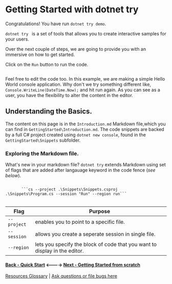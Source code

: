 # Getting Started with dotnet try 

Congratulations! You have run `dotnet try demo`.  

`dotnet try ` is a set of tools that allows you to create interactive samples for your users.

Over the next couple of steps, we are going to provide you with an immersive on how to get started. 

Click on the `Run` button to run the code. 
```cs --project .\Snippets\Snippets.csproj .\Snippets\Program.cs --session "Run" --region run
```
Feel free to edit the code too. In this example, we are making a simple Hello World console application. Why don't we try something different like, `Console.WriteLine(DateTime.Now);` and hit run again. As you can see as a user, you have the flexibility to alter the content in the editor. 

## Understanding the Basics.
The content on this page is in the `Introduction.md` Markdown file,which you can find in `GettingStarted\Introduction.md`. The code snippets are backed by a full C# project created using `dotnet new console`, found in the `GettingStarted\Snippets` subfolder.

### Exploring the Markdown file.

What's new in your markdown file?  `dotnet try` extends Markdown using set of flags that are added after langauage keyword in the code fence (*see below*).
<pre>
<code>
       ```cs --project .\Snippets\Snippets.csproj .\Snippets\Program.cs --session "Run" --region run```
</code>
</pre>


|Flag   |Purpose   |
|---|---|
|`--project`   |enables you to point to a specific file. |
|`--session`  | allows you create a seperate session in single file. |  
|`--region` |lets you specify the block of code that you want to display in the editor.   |  

#### [Back - Quick Start](./QuickStart.md) <----> [Next - Getting Started from scratch](./NewProject.md)


[Resources Glossary](./Glossary.md) | [Ask questions or file bugs here](https://teams.microsoft.com/l/channel/19%3a32c2f8c34d4b4136b4adf554308363fc%40thread.skype/Try%2520.NET?groupId=fdff90ed-0b3b-4caa-a30a-efb4dd47665f&tenantId=72f988bf-86f1-41af-91ab-2d7cd011db47)


